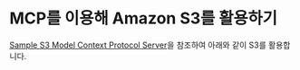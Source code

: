 # MCP를 이용해 Amazon S3를 활용하기

[Sample S3 Model Context Protocol Server](https://github.com/aws-samples/sample-mcp-server-s3/tree/main)을 참조하여 아래와 같이 S3를 활용합니다.
